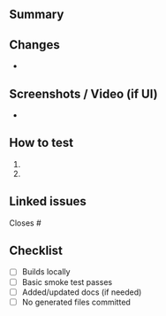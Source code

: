 ## Summary
<!-- What does this PR do? Why? -->

## Changes
- 

## Screenshots / Video (if UI)
-

## How to test
1. 
2. 

## Linked issues
Closes #<id>

## Checklist
- [ ] Builds locally
- [ ] Basic smoke test passes
- [ ] Added/updated docs (if needed)
- [ ] No generated files committed
